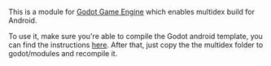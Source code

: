 This is a module for [Godot Game Engine](http://godotengine.org/) which enables multidex build for Android. 

To use it, make sure you're able to compile the Godot android template, you can find the instructions [here](http://docs.godotengine.org/en/latest/reference/compiling_for_android.html). After that, just copy the the multidex folder to godot/modules and recompile it.

